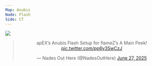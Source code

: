 ```yaml
---
Map: Anubis
Nade: Flash
Side: CT
---
```

![](https://x.com/nadesouthere/status/1938522697421459939?s=46)

<blockquote class="twitter-tweet" data-dnt="true" align="center"><p lang="en" dir="ltr">apEX’s Anubis Flash Setup for flameZ’s A Main Peek! <a href="https://t.co/pp6y3SwCzJ">pic.twitter.com/pp6y3SwCzJ</a></p>&mdash; Nades Out Here (@NadesOutHere) <a href="https://twitter.com/NadesOutHere/status/1938522697421459939?ref_src=twsrc%5Etfw">June 27, 2025</a></blockquote>
<script async src="https://platform.twitter.com/widgets.js" charset="utf-8"></script>

